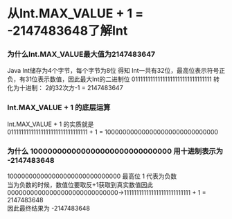 
# 从Int.MAX_VALUE + 1 = -2147483648了解Int
###  为什么Int.MAX_VALUE最大值为2147483647
Java Int储存为4个字节，每个字节为8位 得知 Int一共有32位，最高位表示符号正负，有31位表示数值，因此最大Int的二进制位 01111111111111111111111111111111 转化为十进制： 2的32次方-1 =  2147483647
### Int.MAX_VALUE + 1 的底层运算
Int.MAX_VALUE + 1 的实质就是  
01111111111111111111111111111111 + 1 = 100000000000000000000000000000
### 为什么 100000000000000000000000000000 用十进制表示为 -2147483648
100000000000000000000000000000 最高位 1 代表为负数  
当为负数的时候，数值位要取反+1获取到真实数值因此    
00000000000000000000000000000->111111111111111111111111111 + 1 = 2147483648  
因此最终结果为 -2147483648
